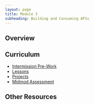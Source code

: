 ```yaml
---
layout: page
title: Module 3
subheading: Building and Consuming APIs
---
```


## Overview

## Curriculum
- [Intermission Pre-Work](./intermission_work)
- [Lessons](./lessons)
- [Projects](./projects)
- [Midmod Assessment](./midmod_assessment)

## Other Resources